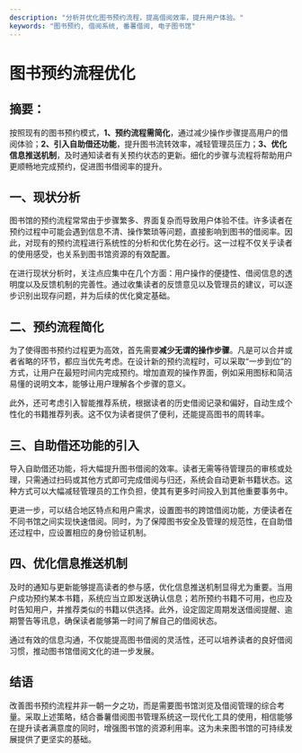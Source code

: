 ```yaml
---
description: "分析并优化图书预约流程，提高借阅效率，提升用户体验。"
keywords: "图书预约, 借阅系统, 番薯借阅, 电子图书馆"
---
```

# 图书预约流程优化

## 摘要： 

按照现有的图书预约模式，**1、预约流程需简化**，通过减少操作步骤提高用户的借阅体验；**2、引入自助借还功能**，提升图书流转效率，减轻管理员压力；**3、优化信息推送机制**，及时通知读者有关预约状态的更新。细化的步骤与流程将帮助用户更顺畅地完成预约，促进图书借阅率的提升。

## 一、现状分析

图书馆的预约流程常常由于步骤繁多、界面复杂而导致用户体验不佳。许多读者在预约过程中可能会遇到信息不清、操作繁琐等问题，直接影响到图书的借阅率。因此，对现有的预约流程进行系统性的分析和优化势在必行。这一过程不仅关乎读者的使用感受，也关系到图书馆资源的有效配置。

在进行现状分析时，关注点应集中在几个方面：用户操作的便捷性、借阅信息的透明度以及反馈机制的完善性。通过收集读者的反馈意见以及管理员的建议，可以逐步识别出现存问题，并为后续的优化奠定基础。

## 二、预约流程简化

为了使得图书预约过程更为高效，首先需要**减少无谓的操作步骤**。凡是可以合并或者省略的环节，都应当优先考虑。在设计新的预约流程时，可以采取“一步到位”的方式，让用户在最短时间内完成预约。增加直观的操作界面，例如采用图标和简洁易懂的说明文本，能够让用户理解各个步骤的意义。

此外，还可考虑引入智能推荐系统，根据读者的历史借阅记录和偏好，自动生成个性化的书籍推荐列表。这不仅为读者提供了便利，还能提高图书的周转率。

## 三、自助借还功能的引入

导入自助借还功能，将大幅提升图书借阅的效率。读者无需等待管理员的审核或处理，只需通过扫码或其他方式即可完成借阅与归还，系统会自动更新书籍状态。这种方式可以大幅减轻管理员的工作负担，使其有更多时间投入到其他重要事务中。

更进一步，可以结合地区特点和用户需求，设置图书的跨馆借阅功能，方便读者在不同书馆之间实现快速借阅。同时，为了保障图书安全及管理的规范性，在自助借还过程中，应设置相应的身份验证机制。

## 四、优化信息推送机制

及时的通知与更新能够提高读者的参与感，优化信息推送机制显得尤为重要。当用户成功预约某本书籍，系统应当立即发送确认信息；若所预约书籍不可用，也应及时告知用户，并推荐类似的书籍以供选择。此外，设定固定周期发送借阅提醒、逾期警告等讯息，确保读者能够第一时间了解自己的借阅状态。

通过有效的信息沟通，不仅能提高图书借阅的灵活性，还可以培养读者的良好借阅习惯，推动图书馆借阅文化的进一步发展。

## 结语

改善图书预约流程并非一朝一夕之功，而是需要图书馆浏览及借阅管理的综合考量。采取上述策略，结合番薯借阅图书管理系统这一现代化工具的使用，相信能够在提升读者满意度的同时，增强图书馆的资源利用率。这为未来图书馆的可持续发展提供了更坚实的基础。
